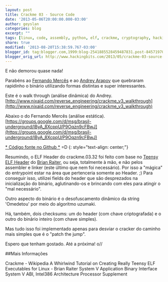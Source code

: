 ```yaml
---
layout: post
title: Crackme 03 - Source Code
date: '2013-05-06T20:00:00.000-03:00'
author: geyslan
categories: blog
excerpt: ""
tags: [linux, code, assembly, python, elf, crackme, cryptography, hacking, reverse engineering, portuguese]
share: true
modified: '2013-08-20T15:38:59.767-03:00'
blogger_id: tag:blogger.com,1999:blog-2541885528459487831.post-8457197090012722511
blogger_orig_url: http://www.hackingbits.com/2013/05/crackme-03-source-code.html
---
```


E não demorou quase nada!

<!--more-->

Parabéns ao [Fernando Mercês](https://twitter.com/MenteBinaria) e ao [Andrey
Arapov](https://twitter.com/andreyarapov) que quebraram rapidinho o binário
utilizando formas distintas e super interessantes.

Este é o walk through (análise dinâmica) do Andrey.<br>
[http://www.nixaid.com/reverse_engineering/crackme_v3_walkthrough](http://www.nixaid.com/reverse_engineering/crackme_v3_walkthrough)

Abaixo o do Fernando Mercês (análise estática).<br>
[https://groups.google.com/d/msg/brasil-underground/IByA_8XcppU/P9Oqzn9cFBwJ](https://groups.google.com/d/msg/brasil-underground/IByA_8XcppU/P9Oqzn9cFBwJ)

[* Código fonte no Github *](https://github.com/geyslan/crackmes/blob/master/src/crackme.03.asm) =D
{: style="text-align: center;"}

Resumindo, o ELF Header do crackme.03.32 foi feito com base no [Teensy ELF
Header](http://www.muppetlabs.com/~breadbox/software/tiny/teensy.html) do [Brian
Raiter](http://www.muppetlabs.com/~breadbox/), ou seja, totalmente à mão, e não
pelos assembler e linker (este último que nem foi necessário). Por isso a
"mágica" do entrypoint estar na área que pertenceria somente ao Header. ;) Para
conseguir isso, utilizei fields do header que são desprezados na inicialização
do binário, aglutinando-os e brincando com eles para atingir o "mal necessário".

Outro aspecto do binário é o desofuscamento dinâmico da string 'Omedetou' por
meio do algoritmo uzumaki.

Há, também, dois checksums: um do header (com chave criptografada) e o outro do
binário inteiro (com chave simples).

Mas tudo isso foi implementado apenas para desviar o cracker do caminho mais
simples que é o "patch the jump".

Espero que tenham gostado. Até a próxima! o//

##Mais Informações

Crackme - Wikipedia
A Whirlwind Tutorial on Creating Really Teensy ELF Executables for Linux - Brian Raiter
System V Application Binary Interface
System V ABI, Intel386 Architecture Processor Supplement
